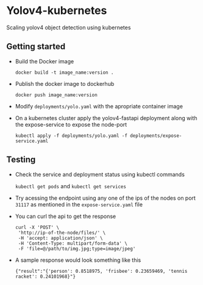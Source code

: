 # Yolov4-kubernetes
Scaling yolov4 object detection using kubernetes

## Getting started

- Build the Docker image

  `docker build -t image_name:version .`

- Publish the docker image to dockerhub

  `docker push image_name:version`

- Modify `deployments/yolo.yaml` with the apropriate container image

- On a kubernetes cluster apply the yolov4-fastapi deployment along with the expose-service to expose the node-port
 
  `kubectl apply -f deployments/yolo.yaml -f deployments/expose-service.yaml`
  
 ## Testing
 
 - Check the service and deployment status using kubectl commands
 
    `kubectl get pods` and `kubectl get services`
  
 - Try acessing the endpoint using any one of the ips of the nodes on port `31117` as mentioned in the `expose-service.yaml` file
 
 - You can curl the api to get the response
 
   ```
   curl -X 'POST' \
    'http://ip-of-the-node/files/' \
    -H 'accept: application/json' \
    -H 'Content-Type: multipart/form-data' \
    -F 'file=@/path/to/img.jpg;type=image/jpeg'
   ```
 
 - A sample response would look something like this
 
    `{"result":"{'person': 0.8518975, 'frisbee': 0.23659469, 'tennis racket': 0.24101968}"}`
